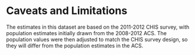 

# Caveats and Limitations

The estimates in this dataset are based on the 2011-2012 CHIS survey, with population estimates initially drawn 
from the 2008-2012 ACS. The population values were then adjusted to match the CHIS survey design, so they will differ
from the population estimates in the ACS. 